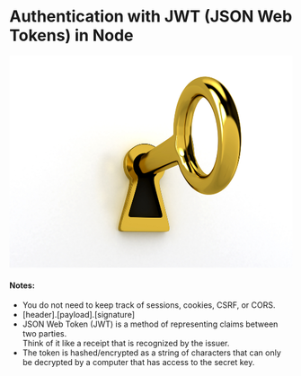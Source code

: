 # Authentication with JWT (JSON Web Tokens) in Node

<img src="https://github.com/jayceazua/authJWT/blob/master/jwt-auth.jpg"/>

#### Notes:
- You do not need to keep track of sessions, cookies, CSRF, or CORS.
- [header].[payload].[signature]
- JSON Web Token (JWT) is a method of representing claims between two parties. <br>
    Think of it like a receipt that is recognized by the issuer.
- The token is hashed/encrypted as a string of characters that can only be decrypted by a computer that has access to the secret key.
